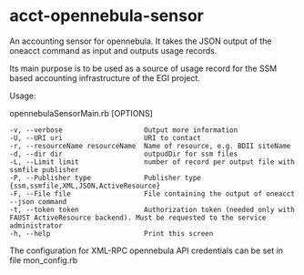 acct-opennebula-sensor
======================

An accounting sensor for opennebula. It takes the JSON output of the oneacct command as input and outputs usage records.

Its main purpose is to be used as a source of usage record for the SSM based accounting infrastructure of the EGI project.

Usage:


opennebulaSensorMain.rb [OPTIONS]

    -v, --verbose                    Output more information
    -U, --URI uri                    URI to contact
    -r, --resourceName resourceName  Name of resource, e.g. BDII siteName
    -d, --dir dir                    outpudDir for ssm files
    -L, --Limit limit                number of record per output file with ssmfile publisher
    -P, --Publisher type             Publisher type {ssm,ssmfile,XML,JSON,ActiveResource}
    -F, --File file                  File containing the output of oneacct --json command
    -t, --token token                Authorization token (needed only with FAUST ActiveResource backend). Must be requested to the service administrator
    -h, --help                       Print this screen



The configuration for XML-RPC opennebula API credentials can be set in file mon_config.rb

